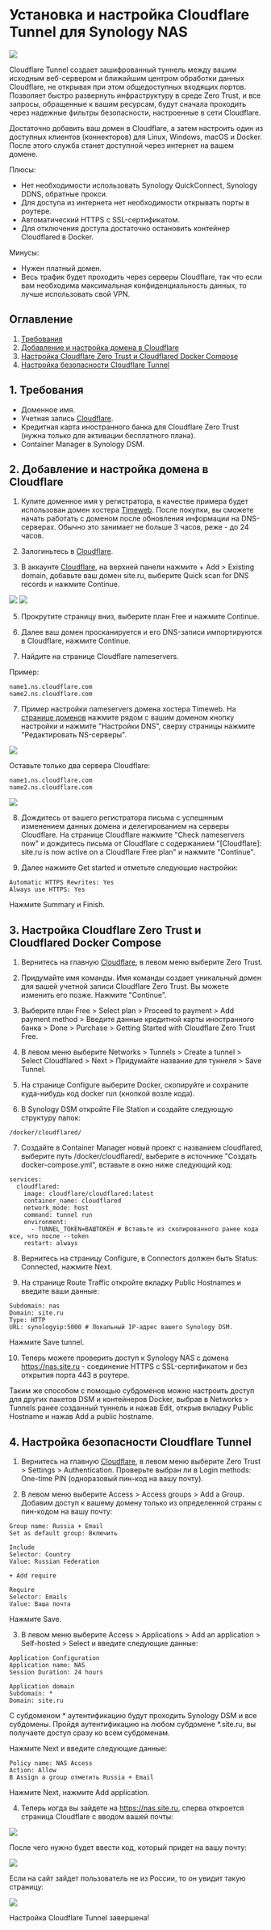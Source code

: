 # Установка и настройка Cloudflare Tunnel для Synology NAS
<img src="https://github.com/avenom/synology-cloudflare-tunnel/blob/main/images/synology-cloudflare-tunnel.png">

Cloudflare Tunnel создает зашифрованный туннель между вашим исходным веб-сервером и ближайшим центром обработки данных Cloudflare, не открывая при этом общедоступных входящих портов. Позволяет быстро развернуть инфраструктуру в среде Zero Trust, и все запросы, обращенные к вашим ресурсам, будут сначала проходить через надежные фильтры безопасности, настроенные в сети Cloudflare.

Достаточно добавить ваш домен в Cloudflare, а затем настроить один из доступных клиентов (коннекторов) для Linux, Windows, macOS и Docker. После этого служба станет доступной через интернет на вашем домене.

Плюсы:
- Нет необходимости использовать Synology QuickConnect, Synology DDNS, обратные прокси.
- Для доступа из интернета нет необходимости открывать порты в роутере.
- Автоматический HTTPS с SSL-сертификатом.
- Для отключения доступа достаточно остановить контейнер Cloudflared в Docker.

Минусы:
- Нужен платный домен.
- Весь трафик будет проходить через серверы Cloudflare, так что если вам необходима максимальная конфиденциальность данных, то лучше использовать свой VPN.

## Оглавление

1. [Требования](#requirements)
2. [Добавление и настройка домена в Cloudflare](#cloudflare)
3. [Настройка Cloudflare Zero Trust и Cloudflared Docker Compose](#zero)
4. [Настройка безопасности Cloudflare Tunnel](#security)

## 1. Требования <a name="requirements"></a>

- Доменное имя.
- Учетная запись [Cloudflare](https://dash.cloudflare.com/sign-up).
- Кредитная карта иностранного банка для Cloudflare Zero Trust (нужна только для активации бесплатного плана).
- Container Manager в Synology DSM.

## 2. Добавление и настройка домена в Cloudflare <a name="cloudflare"></a>

1. Купите доменное имя у регистратора, в качестве примера будет использован домен хостера [Timeweb](https://timeweb.com/ru/services/domains/). После покупки, вы сможете начать работать с доменом после обновления информации на DNS-серверах. Обычно это занимает не больше 3 часов, реже - до 24 часов.

2. Залогиньтесь в [Cloudflare](https://dash.cloudflare.com/login).

3. В аккаунте [Cloudflare](https://dash.cloudflare.com/), на верхней панели нажмите + Add > Existing domain, добавьте ваш домен site.ru, выберите Quick scan for DNS records и нажмите Continue.

<img src="https://github.com/avenom/synology-cloudflare-tunnel/blob/main/images/add.png">

<img src="https://github.com/avenom/synology-cloudflare-tunnel/blob/main/images/site.png">

5. Прокрутите страницу вниз, выберите план Free и нажмите Continue.

6. Далее ваш домен просканируется и его DNS-записи импортируются в Cloudflare, нажмите Continue.

7. Найдите на странице Cloudflare nameservers.

Пример:

```
name1.ns.cloudflare.com
name2.ns.cloudflare.com
```

7. Пример настройки nameservers домена хостера Timeweb. На [странице доменов](https://hosting.timeweb.ru/domains) нажмите рядом с вашим доменом кнопку настройки и нажмите "Настройки DNS", сверху страницы нажмите "Редактировать NS-серверы".

<img src="https://github.com/avenom/synology-cloudflare-tunnel/blob/main/images/dns.png">

Оставьте только два сервера Cloudflare:

```
name1.ns.cloudflare.com
name2.ns.cloudflare.com
```

<img src="https://github.com/avenom/synology-cloudflare-tunnel/blob/main/images/dns-ns.png">

8. Дождитесь от вашего регистратора письма с успешнным изменением данных домена и делегированием на серверы Cloudflare. На странице Cloudflare нажмите "Check nameservers now" и дождитесь письма от Cloudflare с содержанием "[Cloudflare]: site.ru is now active on a Cloudflare Free plan" и нажмите "Continue".

9. Далее нажмите Get started и отметьте следующие настройки:

```
Automatic HTTPS Rewrites: Yes
Always use HTTPS: Yes
```

Нажмите Summary и Finish.

## 3. Настройка Cloudflare Zero Trust и Cloudflared Docker Compose <a name="zero"></a>

1. Вернитесь на главную [Cloudflare](https://dash.cloudflare.com), в левом меню выберите Zero Trust.

2. Придумайте имя команды. Имя команды создает уникальный домен для вашей учетной записи Cloudflare Zero Trust. Вы можете изменить его позже. Нажмите "Continue".

3. Выберите план Free > Select plan > Proceed to payment > Add payment method > Введите данные кредитной карты иностранного банка > Done > Purchase > Getting Started with Cloudflare Zero Trust Free.

4. В левом меню выберите Networks > Tunnels > Create a tunnel > Select Cloudflared > Next > Придумайте название для туннеля > Save Tunnel.

5. На странице Configure выберите Docker, скопируйте и сохраните куда-нибудь код docker run (кнопкой возле кода).

6. В Synology DSM откройте File Station и создайте следующую структуру папок:

```
/docker/cloudflared/
```

7. Создайте в Container Manager новый проект с названием cloudflared, выберите путь /docker/cloudflared/, выберите в источнике "Создать docker-compose.yml", вставьте в окно ниже следующий код:

```
services:
  cloudflared:
    image: cloudflare/cloudflared:latest
    container_name: cloudflared
    network_mode: host
    command: tunnel run
    environment:
      - TUNNEL_TOKEN=ВАШТОКЕН # Вставьте из скопированного ранее кода все, что после --token 
    restart: always
```

8. Вернитесь на страницу Configure, в Connectors должен быть Status: Connected, нажмите Next.

9. На странице Route Traffic откройте вкладку Public Hostnames и введите ваши данные:

```
Subdomain: nas
Domain: site.ru
Type: HTTP
URL: synologyip:5000 # Локальный IP-адрес вашего Synology DSM.
```

Нажмите Save tunnel.

10. Теперь можете проверить доступ к Synology NAS с домена https://nas.site.ru - соединение HTTPS с SSL-сертификатом и без открытия порта 443 в роутере.

Таким же способом с помощью субдоменов можно настроить доступ для других пакетов DSM и контейнеров Docker, выбрав в Networks > Tunnels ранее созданный туннель и нажав Edit, открыв вкладку Public Hostname и нажав Add a public hostname.

## 4. Настройка безопасности Cloudflare Tunnel <a name="security"></a>

1. Вернитесь на главную [Cloudflare](https://dash.cloudflare.com), в левом меню выберите Zero Trust > Settings > Authentication. Проверьте выбран ли в Login methods: One-time PIN (одноразовый пин-код на вашу почту).

2. В левом меню выберите Access > Access groups > Add a Group. Добавим доступ к вашему домену только из определенной страны с пин-кодом на вашу почту:

```
Group name: Russia + Email
Set as default group: Включить

Include
Selector: Country
Value: Russian Federation

+ Add require

Require
Selector: Emails
Value: Ваша почта
```

Нажмите Save.

3. В левом меню выберите Access > Applications > Add an application > Self-hosted > Select и введите следующие данные:

```
Application Configuration
Application name: NAS
Session Duration: 24 hours

Application domain
Subdomain: * 
Domain: site.ru
```

С субдоменом * аутентификацию будут проходить Synology DSM и все субдомены. Пройдя аутентификацию на любом субдомене *.site.ru, вы получаете доступ сразу ко всем субдоменам.

Нажмите Next и введите следующие данные:

```
Policy name: NAS Access
Action: Allow
В Assign a group отметить Russia + Email
```

Нажмите Next, нажмите Add application.

4. Теперь когда вы зайдете на https://nas.site.ru, сперва откроется страница Cloudflare с вводом вашей почты:

<img src="https://github.com/avenom/synology-cloudflare-tunnel/blob/main/images/email.png">

После чего нужно будет ввести код, который придет на вашу почту:

<img src="https://github.com/avenom/synology-cloudflare-tunnel/blob/main/images/email-code.png">

Если на сайт зайдет пользователь не из России, то он увидит такую страницу:

<img src="https://github.com/avenom/synology-cloudflare-tunnel/blob/main/images/country.png">

Настройка Cloudflare Tunnel завершена!
